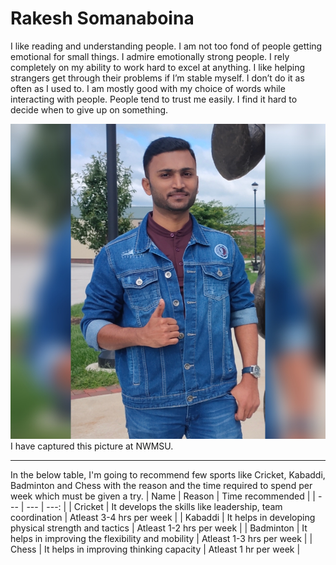 # Rakesh Somanaboina

I like reading and understanding people. I am not too fond of people getting emotional for small things. I admire emotionally strong people. I rely completely on my ability to work hard to excel at anything. I like helping strangers get through their problems if I’m stable myself. I don’t do it as often as I used to. I am mostly good with my choice of words while interacting with people. People tend to trust me easily. I find it hard to decide when to give up on something.

![MyImage](images/MyImage.jpg) I have captured this picture at NWMSU.

***
In the below table, I'm going to recommend few sports like Cricket, Kabaddi, Badminton and Chess with the reason and the time required to spend per week which must be given a try.
| Name | Reason | Time recommended |
| --- | --- | ---: |
| Cricket | It develops the skills like leadership, team coordination | Atleast 3-4 hrs per week |
| Kabaddi | It helps in developing physical strength and tactics | Atleast 1-2 hrs per week |
| Badminton | It helps in improving the flexibility and mobility | Atleast 1-3 hrs per week  |
| Chess | It helps in improving thinking capacity | Atleast 1 hr per week |
